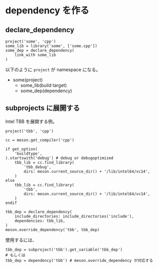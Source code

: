 # dependency を作る

## declare\_dependency

```meson.build
project('some', 'cpp')
some_lib = library('some', ['some.cpp'])
some_dep = declare_dependency(
    link_with some_lib
)
```

以下のように `project` が namespace になる。

* some(project)
  * some\_lib(build target)
  * some\_dep(dependency)

## subprojects に展開する

Intel TBB を展開する例。

```
project('tbb', 'cpp')

cc = meson.get_compiler('cpp')

if get_option(
    'buildtype',
).startswith('debug') # debug or debugoptimized
    tbb_lib = cc.find_library(
        'tbb_debug',
        dirs: meson.current_source_dir() + '/lib/intel64/vc14',
    )
else
    tbb_lib = cc.find_library(
        'tbb',
        dirs: meson.current_source_dir() + '/lib/intel64/vc14',
    )
endif

tbb_dep = declare_dependency(
    include_directories: include_directories('include'),
    dependencies: tbb_lib,
)
meson.override_dependency('tbb', tbb_dep)
```

使用するには、

```
tbb_dep = subproject('tbb').get_variable('tbb_dep')
# もしくは
tbb_dep = dependency('tbb') # meson.override_dependency が対応する
```

